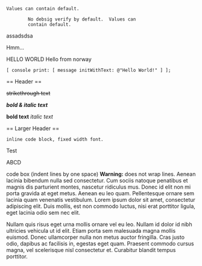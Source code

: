     Values can contain default. 

            No debsig verify by default.  Values can
            contain default. 
assadsdsa

Hmm...

HELLO WORLD
Hello from norway

    [ console print: [ message initWithText: @"Hello World!" ] ]; 


== Header ==

<strike>strikethrough text</strike>

***bold & italic text***

**bold text** *italic text*

== Larger Header ==

    inline code block, fixed width font.
Test

ABCD

 code box (indent lines by one space) **Warning:** does not wrap lines.
 Aenean lacinia bibendum nulla sed consectetur. Cum sociis natoque penatibus et magnis dis parturient montes, nascetur ridiculus mus.
 Donec id elit non mi porta gravida at eget metus. Aenean eu leo quam. Pellentesque ornare sem lacinia quam venenatis vestibulum.
 Lorem ipsum dolor sit amet, consectetur adipiscing elit. Duis mollis, est non commodo luctus, nisi erat porttitor ligula, eget lacinia odio sem nec elit.
 
 Nullam quis risus eget urna mollis ornare vel eu leo. Nullam id dolor id nibh ultricies vehicula ut id elit.
 Etiam porta sem malesuada magna mollis euismod. Donec ullamcorper nulla non metus auctor fringilla.
 Cras justo odio, dapibus ac facilisis in, egestas eget quam. Praesent commodo cursus magna, vel scelerisque nisl consectetur et. Curabitur blandit tempus porttitor.